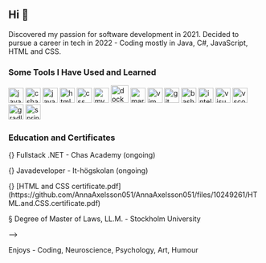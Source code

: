 <h2>Hi 👋</h2>

Discovered my passion for software development in 2021. Decided to pursue a career in tech in 2022 - Coding mostly in Java, C#, JavaScript, HTML and CSS. 

<h3>Some Tools I Have Used and Learned</h3>
<p align="left"> 
<img src="https://cdn.jsdelivr.net/gh/devicons/devicon/icons/java/java-original.svg" alt="java" width="30" height="30"/> 
<img src="https://cdn.jsdelivr.net/gh/devicons/devicon/icons/csharp/csharp-original.svg" alt="csharp" width="30" height="30"/> 
<img src="https://cdn.jsdelivr.net/gh/devicons/devicon/icons/javascript/javascript-original.svg" alt="javascript" width="30" height="30"/>
<img src="https://cdn.jsdelivr.net/gh/devicons/devicon/icons/html5/html5-original.svg" alt="html" width="30" height="30"/>
  <img src="https://cdn.jsdelivr.net/gh/devicons/devicon/icons/css3/css3-original.svg" alt="css" width="30" height="30"/>
  <img src="https://cdn.jsdelivr.net/gh/devicons/devicon/icons/mysql/mysql-original.svg" alt="mysql" width="30" height="30"/>
  <img src="https://cdn.jsdelivr.net/gh/devicons/devicon/icons/docker/docker-original.svg" alt="docker" width="35" height="35"/>
  <img src="https://cdn.jsdelivr.net/gh/devicons/devicon/icons/markdown/markdown-original.svg" alt="markdown" width="30" height="30"/>
  <img src="https://cdn.jsdelivr.net/gh/devicons/devicon/icons/vim/vim-original.svg" alt="vim" width="30" height="30"/>
   <img src="https://cdn.jsdelivr.net/gh/devicons/devicon/icons/git/git-original.svg" alt="git" width="30" height="30"/>
  <img src="https://cdn.jsdelivr.net/gh/devicons/devicon/icons/bash/bash-original.svg" alt="bash" width="30" height="30"/>
    <img src="https://cdn.jsdelivr.net/gh/devicons/devicon/icons/intellij/intellij-original.svg" alt="intellij" width="30" height="30"/>
  <img src="https://cdn.jsdelivr.net/gh/devicons/devicon/icons/visualstudio/visualstudio-plain.svg" alt="visual-studio" width="30" height="30"/>
  <img src="https://cdn.jsdelivr.net/gh/devicons/devicon/icons/vscode/vscode-original-wordmark.svg" alt="vscode" width="30" height="30"/>
  <img src="https://cdn.jsdelivr.net/gh/devicons/devicon/icons/gradle/gradle-plain.svg" alt="gradle" width="30" height="30"/>
  <img src="https://cdn.jsdelivr.net/gh/devicons/devicon/icons/spring/spring-original.svg" alt="spring" width="30" height="30"/>
  <p/>
  
  
  <!-- 👋 😊 💜 ✨ -->
  
<h3>Education and Certificates</h3>
<p>{} Fullstack .NET - Chas Academy (ongoing)<p/>
<p>{} Javadeveloper - It-högskolan (ongoing)<p/>
<p>{} [HTML and CSS certificate.pdf](https://github.com/AnnaAxelsson051/AnnaAxelsson051/files/10249261/HTML.and.CSS.certificate.pdf)<p/>
<p>§ Degree of Master of Laws, LL.M. - Stockholm University<p/>-->

<p>Enjoys - Coding, Neuroscience, Psychology, Art, Humour<p/>





